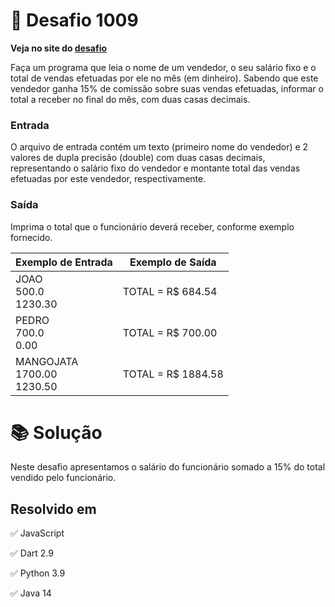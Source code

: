 # 📖 Desafio 1009

**Veja no site do [desafio](https://www.beecrowd.com.br/judge/pt/problems/view/1009)**

Faça um programa que leia o nome de um vendedor, o seu salário fixo e o total de vendas efetuadas por ele no mês (em dinheiro). Sabendo que este vendedor ganha 15% de comissão sobre suas vendas efetuadas, informar o total a receber no final do mês, com duas casas decimais.

### Entrada

O arquivo de entrada contém um texto (primeiro nome do vendedor) e 2 valores de dupla precisão (double) com duas casas decimais, representando o salário fixo do vendedor e montante total das vendas efetuadas por este vendedor, respectivamente.

### Saída

Imprima o total que o funcionário deverá receber, conforme exemplo fornecido.

| Exemplo de Entrada              | Exemplo de Saída   |
| ------------------------------- | ------------------ |
| JOAO<br>500.0<br>1230.30        | TOTAL = R$ 684.54  |
| PEDRO<br>700.0<br>0.00          | TOTAL = R$ 700.00  |
| MANGOJATA<br>1700.00<br>1230.50 | TOTAL = R$ 1884.58 |

# 📚 Solução

Neste desafio apresentamos o salário do funcionário somado a 15% do total vendido pelo funcionário.

## Resolvido em

✅ JavaScript

✅ Dart 2.9

✅ Python 3.9

✅ Java 14
